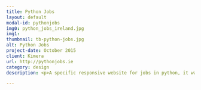 ```yaml
---
title: Python Jobs
layout: default
modal-id: pythonjobs
img0: python_jobs_ireland.jpg
img1: 
thumbnail: tb-python-jobs.jpg
alt: Python Jobs
project-date: October 2015
client: Kimera
url: http://pythonjobs.ie
category: design
description: <p>A specific responsive website for jobs in python, it was a project for the Python community in Ireland.</p><p>My work was created the design and implement  HTML and CSS in Phyton envyroment.</p>

---
```

